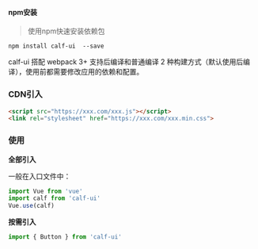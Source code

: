 #### npm安装
>使用npm快速安装依赖包

```shell
npm install calf-ui  --save
```
calf-ui 搭配 webpack 3+ 支持后编译和普通编译 2 种构建方式（默认使用后编译），使用前都需要修改应用的依赖和配置。

### CDN引入
```html
<script src="https://xxx.com/xxx.js"></script>
<link rel="stylesheet" href="https://xxx.com/xxx.min.css">
```

### 使用
__全部引入__

一般在入口文件中：
```javascript
import Vue from 'vue'
import calf from 'calf-ui'
Vue.use(calf)
```


__按需引入__

```javascript
import { Button } from 'calf-ui'
```